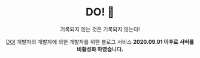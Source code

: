 <h1 align="center"> DO! 🥥  </h1>

<p align="center"> 기록되지 않는 것은 기록되지 않는다!</p>
<p align="center"><a href="http://i3a507.p.ssafy.io/">DO!</a> 개발자의 개발자에 의한 개발자를 위한 블로그 서비스 <b>2020.09.01 이후로 서버를 비활성화 하였습니다.</b></p>
